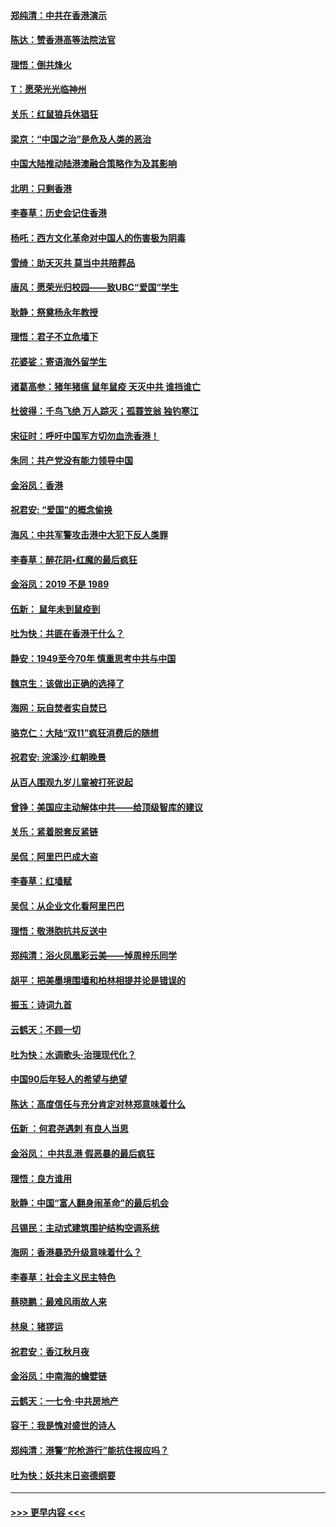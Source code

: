 #### [郑纯清：中共在香港演示](../pages/nsc993/n11670539.md?t=11220611) 
#### [陈达：赞香港高等法院法官](../pages/nsc993/n11669542.md?t=11220611) 
#### [理悟：倒共烽火](../pages/nsc993/n11668844.md?t=11220611) 
#### [T：愿荣光光临神州](../pages/nsc993/n11668421.md?t=11220611) 
#### [关乐：红鼠狼兵休猖狂](../pages/nsc993/n11668378.md?t=11220611) 
#### [梁京：“中国之治”是危及人类的恶治](../pages/nsc993/n11668328.md?t=11220611) 
#### [中国大陆推动陆港澳融合策略作为及其影响](../pages/nsc993/n11668157.md?t=11220611) 
#### [北明：只剩香港](../pages/nsc993/n11668002.md?t=11220611) 
#### [李春草：历史会记住香港](../pages/nsc993/n11667927.md?t=11220611) 
#### [杨吒：西方文化革命对中国人的伤害极为阴毒](../pages/nsc993/n11664521.md?t=11220611) 
#### [雪绮：助天灭共 莫当中共陪葬品](../pages/nsc993/n11662650.md?t=11220611) 
#### [唐风：愿荣光归校园——致UBC“爱国”学生](../pages/nsc993/n11662194.md?t=11220611) 
#### [耿静：祭奠杨永年教授](../pages/nsc993/n11662514.md?t=11220611) 
#### [理悟：君子不立危墙下](../pages/nsc993/n11662172.md?t=11220611) 
#### [花婆娑：寄语海外留学生](../pages/nsc993/n11662121.md?t=11220611) 
#### [诸葛高参：猪年猪瘟 鼠年鼠疫 天灭中共 谁挡谁亡](../pages/nsc993/n11661980.md?t=11220611) 
#### [杜彼得：千鸟飞绝 万人踪灭；孤蓑笠翁 独钓寒江](../pages/nsc993/n11661170.md?t=11220611) 
#### [宋征时：呼吁中国军方切勿血洗香港！](../pages/nsc993/n11415318.md?t=11220611) 
#### [朱同：共产党没有能力领导中国](../pages/nsc993/n11660421.md?t=11220611) 
#### [金浴凤：香港](../pages/nsc993/n11660419.md?t=11220611) 
#### [祝君安: “爱国”的概念偷换](../pages/nsc993/n11659706.md?t=11220611) 
#### [海风：中共军警攻击港中大犯下反人类罪](../pages/nsc993/n11659632.md?t=11220611) 
#### [李春草：醉花阴•红魔的最后疯狂](../pages/nsc993/n11659287.md?t=11220611) 
#### [金浴凤：2019 不是 1989](../pages/nsc993/n11657663.md?t=11220611) 
#### [伍新： 鼠年未到鼠疫到](../pages/nsc993/n11655098.md?t=11220611) 
#### [吐为快：共匪在香港干什么？](../pages/nsc993/n11654891.md?t=11220611) 
#### [静安：1949至今70年 慎重思考中共与中国](../pages/nsc993/n11651244.md?t=11220611) 
#### [魏京生：该做出正确的选择了](../pages/nsc993/n11653084.md?t=11220611) 
#### [海网：玩自焚者实自焚已](../pages/nsc993/n11652423.md?t=11220611) 
#### [骆克仁：大陆“双11”疯狂消费后的随想](../pages/nsc993/n11652305.md?t=11220611) 
#### [祝君安: 浣溪沙·红朝晚景](../pages/nsc993/n11652258.md?t=11220611) 
#### [从百人围观九岁儿童被打死说起](../pages/nsc993/n11651030.md?t=11220611) 
#### [曾铮：美国应主动解体中共——给顶级智库的建议](../pages/nsc993/n11649888.md?t=11220611) 
#### [关乐：紧着脱套反紧链](../pages/nsc993/n11649069.md?t=11220611) 
#### [吴侃：阿里巴巴成大盗](../pages/nsc993/n11645523.md?t=11220611) 
#### [李春草：红墙赋](../pages/nsc993/n11646389.md?t=11220611) 
#### [吴侃：从企业文化看阿里巴巴](../pages/nsc993/n11645476.md?t=11220611) 
#### [理悟：敬港胞抗共反送中](../pages/nsc993/n11645466.md?t=11220611) 
#### [郑纯清：浴火凤凰彩云美——悼周梓乐同学](../pages/nsc993/n11645155.md?t=11220611) 
#### [胡平：把美墨境围墙和柏林相提并论是错误的](../pages/nsc993/n11645134.md?t=11220611) 
#### [振玉：诗词九首](../pages/nsc993/n11644081.md?t=11220611) 
#### [云鹤天：不顾一切](../pages/nsc993/n11643508.md?t=11220611) 
#### [吐为快：水调歌头·治理现代化？](../pages/nsc993/n11643485.md?t=11220611) 
#### [中国90后年轻人的希望与绝望](../pages/nsc993/n11642317.md?t=11220611) 
#### [陈达：高度信任与充分肯定对林郑意味着什么](../pages/nsc993/n11641441.md?t=11220611) 
#### [伍新 ：何君尧遇刺 有良人当思](../pages/nsc993/n11641503.md?t=11220611) 
#### [金浴凤： 中共乱港  假恶暴的最后疯狂](../pages/nsc993/n11641495.md?t=11220611) 
#### [理悟：良方谁用](../pages/nsc993/n11641463.md?t=11220611) 
#### [耿静：中国“富人翻身闹革命”的最后机会](../pages/nsc993/n11640655.md?t=11220611) 
#### [吕锡民：主动式建筑围护结构空调系统](../pages/nsc993/n11640168.md?t=11220611) 
#### [海网：香港暴恐升级意味着什么？](../pages/nsc993/n11635904.md?t=11220611) 
#### [李春草：社会主义民主特色](../pages/nsc993/n11634657.md?t=11220611) 
#### [蔡晓鹏：最难风雨故人来](../pages/nsc993/n11633145.md?t=11220611) 
#### [林泉：猪猡运](../pages/nsc993/n11631469.md?t=11220611) 
#### [祝君安：香江秋月夜](../pages/nsc993/n11631440.md?t=11220611) 
#### [金浴凤：中南海的蟾嬖链](../pages/nsc993/n11631290.md?t=11220611) 
#### [云鹤天：一七令·中共房地产](../pages/nsc993/n11630084.md?t=11220611) 
#### [容干：我是愧对盛世的诗人](../pages/nsc993/n11630059.md?t=11220611) 
#### [郑纯清：港警“陀枪游行”能抗住报应吗？](../pages/nsc993/n11629999.md?t=11220611) 
#### [吐为快：妖共末日盗德纲要](../pages/nsc993/n11628610.md?t=11220611) 

----
#### [ >>> 更早内容 <<< ](../indexes/nsc993-earlier.md)
